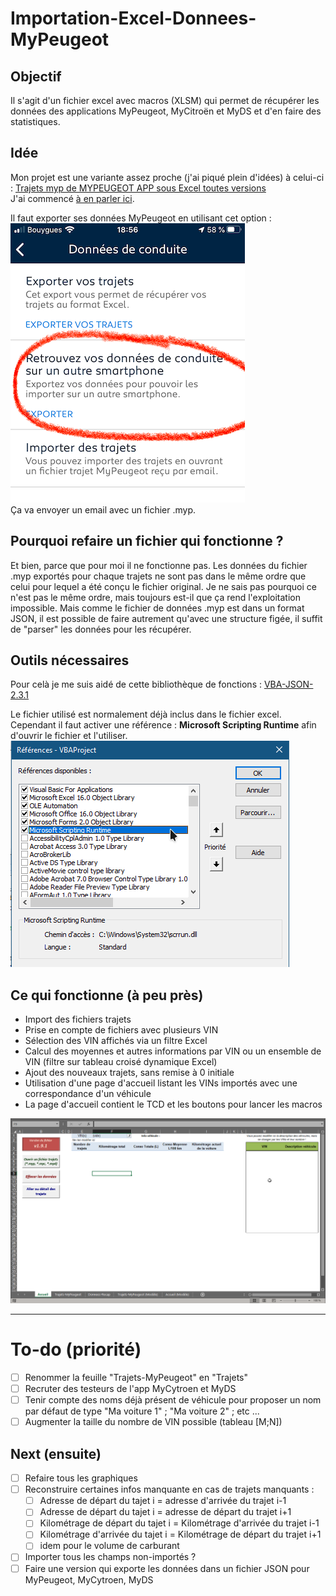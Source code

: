 # Importation-Excel-Donnees-MyPeugeot

## Objectif

Il s'agit d'un fichier excel avec macros (XLSM) qui permet de récupérer les données des applications MyPeugeot, MyCitroën et MyDS et d'en faire des statistiques.

## Idée

Mon projet est une variante assez proche (j'ai piqué plein d'idées) à celui-ci :
[Trajets myp de MYPEUGEOT APP sous Excel toutes versions](https://www.forum-peugeot.com/Forum/threads/trajets-myp-de-mypeugeot-app-sous-excel-toutes-versions.9456/)  
J'ai commencé [à en parler ici](https://www.forum-peugeot.com/Forum/threads/fichier-excel-macros-pour-r%C3%A9cup%C3%A9rer-les-trajets-de-lapplication-mypeugeot.119785/).  

Il faut exporter ses données MyPeugeot en utilisant cet option :  
![Option à utiliser](https://raw.githubusercontent.com/MilesTEG1/Importation-Excel-Donnees-MyPeugeot/master/images/Option%20pour%20exporter%20les%20trajets%20dans%20l'app%20MyPeugeot.png)  
Ça va envoyer un email avec un fichier .myp.

## Pourquoi refaire un fichier qui fonctionne ?

Et bien, parce que pour moi il ne fonctionne pas. Les données du fichier .myp exportés pour chaque trajets ne sont pas dans le même ordre que celui pour lequel a été conçu le fichier original. Je ne sais pas pourquoi ce n'est pas le même ordre, mais toujours est-il que ça rend l'exploitation impossible. Mais comme le fichier de données .myp est dans un format JSON, il est possible de faire autrement qu'avec une structure figée, il suffit de "parser" les données pour les récupérer.  

## Outils nécessaires

Pour celà je me suis aidé de cette bibliothèque de fonctions : [VBA-JSON-2.3.1](https://github.com/VBA-tools/VBA-JSON)  

Le fichier utilisé est normalement déjà inclus dans le fichier excel.
Cependant il faut activer une référence : **Microsoft Scripting Runtime** afin d'ouvrir le fichier et l'utiliser.  
![Référence à ajouter VBA](https://raw.githubusercontent.com/MilesTEG1/Importation-Excel-Donnees-MyPeugeot/master/images/R%C3%A9f%C3%A9rence%20%C3%A0%20Ajouter%20au%20projet%20VBA.png)

## Ce qui fonctionne (à peu près)

* Import des fichiers trajets
* Prise en compte de fichiers avec plusieurs VIN
* Sélection des VIN affichés via un filtre Excel
* Calcul des moyennes et autres informations par VIN ou un ensemble de VIN (filtre sur tableau croisé dynamique Excel)
* Ajout des nouveaux trajets, sans remise à 0 initiale
* Utilisation d'une page d'accueil listant les VINs importés avec une correspondance d'un véhicule
* La page d'accueil contient le TCD et les boutons pour lancer les macros

![Feuille d'accueil](https://raw.githubusercontent.com/MilesTEG1/Importation-Excel-Donnees-MyPeugeot/master/images/Feuille%20d'accueil.png)



---

# To-do (priorité)

- [ ] Renommer la feuille "Trajets-MyPeugeot" en "Trajets"
- [ ] Recruter des testeurs de l'app MyCytroen et MyDS
- [ ] Tenir compte des noms déjà présent de véhicule pour proposer un nom par défaut de type "Ma voiture 1" ; "Ma voiture 2" ; etc ...
- [ ] Augmenter la taille du nombre de VIN possible (tableau [M;N])

## Next (ensuite)

- [ ] Refaire tous les graphiques
- [ ] Reconstruire certaines infos manquante en cas de trajets manquants :
  - [ ] Adresse de départ du tajet i = adresse d'arrivée du trajet i-1
  - [ ] Adresse de départ du tajet i = adresse de départ du trajet i+1
  - [ ] Kilométrage de départ du tajet i = Kilométrage d'arrivée du trajet i-1
  - [ ] Kilométrage d'arrivée du tajet i = Kilométrage de départ du trajet i+1
  - [ ] idem pour le volume de carburant
- [ ] Importer tous les champs non-importés ?
- [ ] Faire une version qui exporte les données dans un fichier JSON pour MyPeugeot, MyCytroen, MyDS
